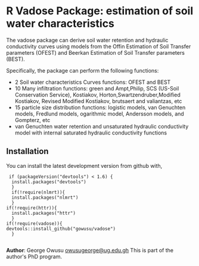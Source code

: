 # R Vadose Package: estimation of soil water characteristics

The vadose package can derive soil water retention  and hydraulic conductivity curves using 
models from the Offin Estimation of Soil Transfer parameters (OFEST) and Beerkan Estimation of Soil Transfer parameters (BEST). 

Specifically, the package can perform the following functions:

+   2 Soil water characteristics Curves functions: OFEST and BEST
+   10 Many infiltration functions: green and Ampt,Philip, SCS (US-Soil Conservation Service), Kostiakov, Horton,Swartzendruber,Modified Kostiakov, Revised Modified Kostiakov, brutsaert and valiantzas, etc
+   15 particle size distribution functions: logistic models, van Genuchten models, Fredlund models, ogarithmic model, Andersson models, and Gompterz, etc
+   van Genuchten water retention and unsaturated hydraulic conductivity model with internal saturated hydraulic conductivity functions 

## Installation
You can install the latest development version from github with,
 <pre><code> if (packageVersion("devtools") < 1.6) {
  install.packages("devtools")
  }
  if(!require(nlmrt)){
  install.packages("nlmrt")
  }
if(!require(httr)){
  install.packages("httr")
  }
if(!require(vadose)){
devtools::install_github("gowusu/vadose")
  }

</code></pre>


**Author**: George Owusu <owusugeorge@ug.edu.gh> This is part of the author's PhD program.
